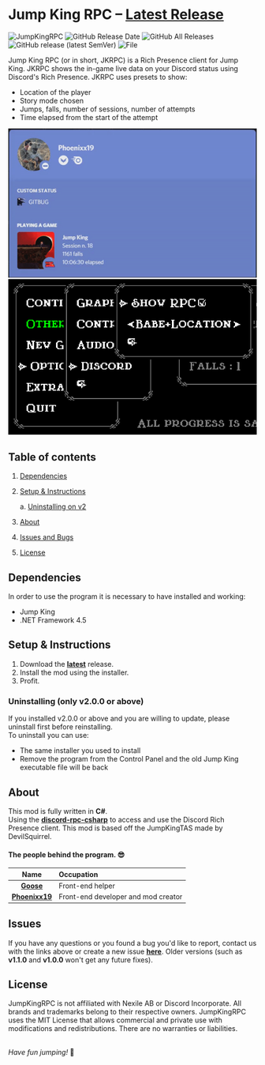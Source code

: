 # Jump King RPC – [Latest Release](https://github.com/Phoenixx19/JumpKingRPC/releases/latest)

![JumpKingRPC](https://img.shields.io/badge/Jump%20King-Discord%20RPC-red)
![GitHub Release Date](https://img.shields.io/github/release-date/Phoenixx19/JumpKingRPC)
![GitHub All Releases](https://img.shields.io/github/downloads/Phoenixx19/JumpKingRPC/total)
![GitHub release (latest SemVer)](https://img.shields.io/github/v/release/Phoenixx19/JumpKingRPC)
![File](https://img.shields.io/badge/file-.dll-blue)

Jump King RPC (or in short, JKRPC) is a Rich Presence client for Jump King. JKRPC shows the in-game live data on your Discord status using Discord's Rich Presence. JKRPC uses presets to show:
- Location of the player
- Story mode chosen
- Jumps, falls, number of sessions, number of attempts
- Time elapsed from the start of the attempt

![Status](https://github.com/Phoenixx19/JumpKingRPC/blob/master/Old%20RPC/Customizable/discord.gif)
![Settings](https://github.com/Phoenixx19/JumpKingRPC/blob/master/Old%20RPC/Customizable/rpc22.png)

## Table of contents
1. [Dependencies](https://github.com/Phoenixx19/JumpKingRPC#dependencies)
2. [Setup & Instructions](https://github.com/Phoenixx19/JumpKingRPC#setup--instructions)

    a. [Uninstalling on v2](https://github.com/Phoenixx19/JumpKingRPC#uninstalling-only-v200-or-above)
3. [About](https://github.com/Phoenixx19/JumpKingRPC#about)
4. [Issues and Bugs](https://github.com/Phoenixx19/JumpKingRPC#issues)
5. [License](https://github.com/Phoenixx19/JumpKingRPC#license)

## Dependencies
In order to use the program it is necessary to have installed and working:
- Jump King
- .NET Framework 4.5

## Setup & Instructions
1. Download the [**latest**](https://github.com/Phoenixx19/JumpKingRPC/releases/latest) release.
2. Install the mod using the installer.
3. Profit.

### Uninstalling (only v2.0.0 or above)
If you installed v2.0.0 or above and you are willing to update, please uninstall first before reinstalling. <br>
To uninstall you can use:
- The same installer you used to install
- Remove the program from the Control Panel and the old Jump King executable file will be back

## About
This mod is fully written in **C#**.
<br>Using the [**discord-rpc-csharp**](https://github.com/Lachee/discord-rpc-csharp) to access and use the Discord Rich Presence client.
This mod is based off the JumpKingTAS made by DevilSquirrel.

#### The people behind the program. 😎

|Name|Occupation|
|:---:|:---|
|[**Goose**](https://github.com/Babayagabyte) | Front-end helper |
|[**Phoenixx19**](https://github.com/Phoenixx19) | Front-end developer and mod creator |

## Issues
If you have any questions or you found a bug you'd like to report, contact us with the links above or create a new issue [**here**](https://github.com/Phoenixx19/JumpKingRPC/issues/new/choose). Older versions (such as **v1.1.0** and **v1.0.0** won't get any future fixes).

## License

JumpKingRPC is not affiliated with Nexile AB or Discord Incorporate. All brands and trademarks belong to their respective owners. JumpKingRPC uses the MIT License that allows commercial and private use with modifications and redistributions. There are no warranties or liabilities.

<br>*Have fun jumping!* :crown:
